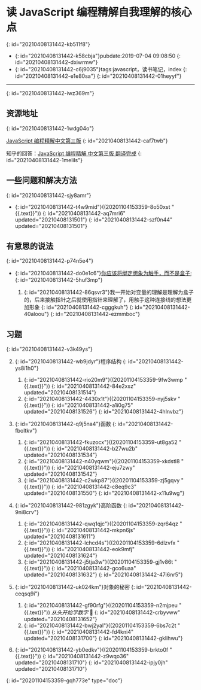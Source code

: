 # 读 JavaScript 编程精解自我理解的核心点
{: id="20210408131442-kb511f8"}

- {: id="20210408131442-k58cbja"}pubdate:2019-07-04 09:08:50
  {: id="20210408131442-dxiwrmw"}
- {: id="20210408131442-c6j9035"}tags:javascript，读书笔记，index
  {: id="20210408131442-e1e80sa"}
{: id="20210408131442-01heyyf"}

---
{: id="20210408131442-iwz369m"}

## 资源地址
{: id="20210408131442-1wdg04o"}

[JavaScript 编程精解中文第三版](https://legacy.gitbook.com/book/wizardforcel/eloquent-js-3e/details)
{: id="20210408131442-caf7twb"}

知乎的回答：[JavaScript 编程精解 中文第三版 翻译完成](https://zhuanlan.zhihu.com/p/37881866)
{: id="20210408131442-1melils"}

## 一些问题和解决方法
{: id="20210408131442-sjy8amr"}

- {: id="20210408131442-t4w9mid"}((20201104153359-8o50xst "{{.text}}"))
  {: id="20210408131442-aq7mri6" updated="20210408131501"}
{: id="20210408131442-szf0n44" updated="20210408131501"}

## 有意思的说法
{: id="20210408131442-p74n5e4"}

- {: id="20210408131442-do0e1c6"}[你应该将绑定想象为触手，而不是盒子](https://wizardforcel.gitbooks.io/eloquent-js-3e/content/2.html#绑定);
  {: id="20210408131442-5huf3mp"}

  1. {: id="20210408131442-86qsvr3"}我一开始对变量的理解是理解为盒子的，后来接触指针之后就使用指针来理解了，用触手这种连接线的想法更加形象
     {: id="20210408131442-cgggkuh"}
  {: id="20210408131442-40aloou"}
{: id="20210408131442-ezmmboc"}

## 习题
{: id="20210408131442-v3k49ys"}

2. {: id="20210408131442-wb9jdyr"}程序结构
   {: id="20210408131442-ys8i1h0"}

   1. {: id="20210408131442-rio20m9"}((20201104153359-9fw3wmp "{{.text}}"))
      {: id="20210408131442-84e2xsz" updated="20210408131514"}
   2. {: id="20210408131442-4430x1t"}((20201104153359-nyj5skv "{{.text}}"))
      {: id="20210408131442-a1i0g75" updated="20210408131526"}
   {: id="20210408131442-4hlnvbz"}
3. {: id="20210408131442-q9j5na4"}函数
   {: id="20210408131442-fboltkv"}

   1. {: id="20210408131442-fkuzocx"}((20201104153359-ut8ga52 "{{.text}}"))
      {: id="20210408131442-b27wu2b" updated="20210408131534"}
   2. {: id="20210408131442-n40yqwm"}((20201104153359-xkdstl8 "{{.text}}"))
      {: id="20210408131442-eju7zwy" updated="20210408131542"}
   3. {: id="20210408131442-c2wkp87"}((20201104153359-zj5gqvy "{{.text}}"))
      {: id="20210408131442-c8eq9c3" updated="20210408131550"}
   {: id="20210408131442-x11u9wg"}
4. {: id="20210408131442-981zgyk"}高阶函数
   {: id="20210408131442-9ni8crv"}

   1. {: id="20210408131442-qwq1qjc"}((20201104153359-zqr64qz "{{.text}}"))
      {: id="20210408131442-mkpn6js" updated="20210408131611"}
   2. {: id="20210408131442-lchcd4s"}((20201104153359-6dlzvfx "{{.text}}"))
      {: id="20210408131442-eok9mfj" updated="20210408131624"}
   3. {: id="20210408131442-j5tja3w"}((20201104153359-gj1v86t "{{.text}}"))
      {: id="20210408131442-gco6uaa" updated="20210408131632"}
   {: id="20210408131442-47i6nr5"}
5. {: id="20210408131442-uk024km"}对象的秘密
   {: id="20210408131442-ceqsq9i"}

   1. {: id="20210408131442-gf90rfg"}((20201104153359-n2mjpeu "{{.text}}"))  *从头开始学数学* 🤣
      {: id="20210408131442-crbyvww" updated="20210408131652"}
   2. {: id="20210408131442-bwj2yal"}((20201104153359-6bs7c2t "{{.text}}"))
      {: id="20210408131442-fd4kni4" updated="20210408131700"}
   {: id="20210408131442-gklihwu"}
6. {: id="20210408131442-yb0edkv"}((20201104153359-brkto0f "{{.text}}"))
   {: id="20210408131442-z9wqo36" updated="20210408131710"}
{: id="20210408131442-ipjy0jh" updated="20210408131710"}


{: id="20201104153359-gqh773e" type="doc"}
